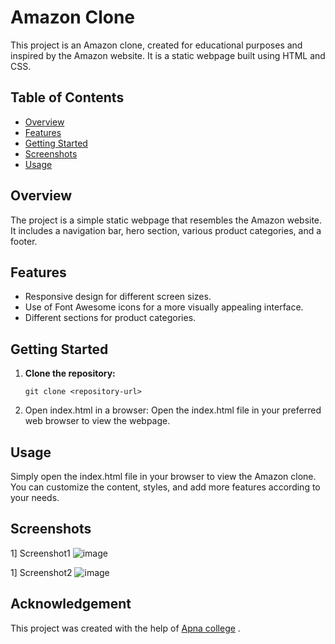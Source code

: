 # Amazon Clone

This project is an Amazon clone, created for educational purposes and inspired by the Amazon website. It is a static webpage built using HTML and CSS.

## Table of Contents

- [Overview](#overview)
- [Features](#features)
- [Getting Started](#getting-started)
- [Screenshots](#screenshots)
- [Usage](#usage)


## Overview

The project is a simple static webpage that resembles the Amazon website. It includes a navigation bar, hero section, various product categories, and a footer.

## Features

- Responsive design for different screen sizes.
- Use of Font Awesome icons for a more visually appealing interface.
- Different sections for product categories.

## Getting Started

1. **Clone the repository:**
   ```
   git clone <repository-url>
   ```

2. Open index.html in a browser:
    Open the index.html file in your preferred web browser to view the webpage.


## Usage
Simply open the index.html file in your browser to view the Amazon clone. You can customize the content, styles, and add more features according to your needs.


## Screenshots

1] Screenshot1
![image](https://github.com/Makarand41/Amazon-home-page/assets/90332486/625ddf1e-9fb7-41ca-9894-5473ac150b4b)


1] Screenshot2
![image](https://github.com/Makarand41/Amazon-home-page/assets/90332486/dcecd35c-d34c-4d99-99e4-c1d07bc1aabe)


## Acknowledgement

This project was created with the help of [Apna college](<https://youtu.be/nGhKIC_7Mkk?si=p3hPv4ntCtSsOoT_>) .
